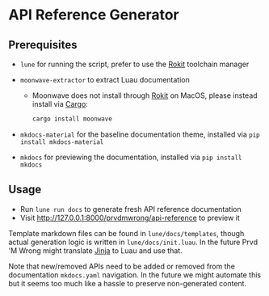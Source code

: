 # API Reference Generator

## Prerequisites

- `lune` for running the script, prefer to use the [Rokit] toolchain manager
- `moonwave-extractor` to extract Luau documentation
    - Moonwave does not install through [Rokit] on MacOS, please instead install via [Cargo]:

        ```Bash
        cargo install moonwave
        ```

- `mkdocs-material` for the baseline documentation theme, installed via `pip install mkdocs-material`
- `mkdocs` for previewing the documentation, installed via `pip install mkdocs`

[Cargo]: https://crates.io/
[Rokit]: https://github.com/rojo-rbx/rokit

## Usage

- Run `lune run docs` to generate fresh API reference documentation
- Visit <http://127.0.0.1:8000/prvdmwrong/api-reference> to preview it

Template markdown files can be found in `lune/docs/templates`, though actual
generation logic is written in `lune/docs/init.luau`. In the future Prvd 'M
Wrong might translate [Jinja] to Luau and use that.

Note that new/removed APIs need to be added or removed from the documentation
`mkdocs.yaml` navigation. In the future we might automate this but it seems too
much like a hassle to preserve non-generated content.

[Jinja]: https://jinja.palletsprojects.com/
